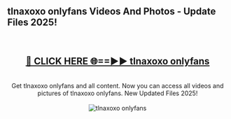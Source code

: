 <h2>tlnaxoxo onlyfans Videos And Photos - Update Files 2025!</h2>
<br>
<div align="center">
<h2><a href="https://linkcuts.com/hfmhzwbr" rel="nofollow">🔴 CLICK HERE 🌐==►► tlnaxoxo onlyfans</a></h2>
<br>
Get tlnaxoxo onlyfans and all content. Now you can access all videos and pictures of tlnaxoxo onlyfans. New Updated Files 2025!
<br>
<br>
<a href="https://linkcuts.com/hfmhzwbr" rel="nofollow" data-target="animated-image.originalLink"><img src="https://i.ibb.co.com/WyWwxjT/player-gif2.gif" alt="tlnaxoxo onlyfans" style="max-width: 100%; display: inline-block;" data-target="animated-image.originalImage"></a>
</div>
<br>